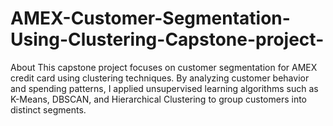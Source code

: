 # AMEX-Customer-Segmentation-Using-Clustering-Capstone-project-
About This capstone project focuses on customer segmentation for AMEX credit card using clustering techniques. By analyzing customer behavior and spending patterns, I applied unsupervised learning algorithms such as K-Means, DBSCAN, and Hierarchical Clustering to group customers into distinct segments.
